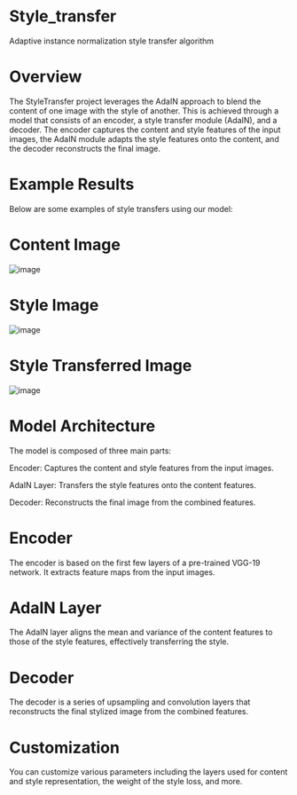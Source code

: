 # Style_transfer
Adaptive instance normalization style transfer algorithm  

# Overview
The StyleTransfer project leverages the AdaIN approach to blend the content of one image with the style of another. This is achieved through a model that consists of an encoder, a style transfer module (AdaIN), and a decoder. The encoder captures the content and style features of the input images, the AdaIN module adapts the style features onto the content, and the decoder reconstructs the final image.

# Example Results
Below are some examples of style transfers using our model:

# Content Image
![image](https://github.com/ZanePrance/Style_transfer/assets/141082203/8ccfefde-8292-4a35-868f-8c8a304eb7a3)

# Style Image
![image](https://github.com/ZanePrance/Style_transfer/assets/141082203/6a9b8262-7ba4-4ce0-9322-c05255fb7c6f)

# Style Transferred Image
![image](https://github.com/ZanePrance/Style_transfer/assets/141082203/7d908c4b-8458-43ae-8ab6-de77cfb64e6e)

# Model Architecture
The model is composed of three main parts:

Encoder: Captures the content and style features from the input images.

AdaIN Layer: Transfers the style features onto the content features.

Decoder: Reconstructs the final image from the combined features.

# Encoder
The encoder is based on the first few layers of a pre-trained VGG-19 network. It extracts feature maps from the input images.

# AdaIN Layer
The AdaIN layer aligns the mean and variance of the content features to those of the style features, effectively transferring the style.

# Decoder
The decoder is a series of upsampling and convolution layers that reconstructs the final stylized image from the combined features.

# Customization
You can customize various parameters including the layers used for content and style representation, the weight of the style loss, and more.
